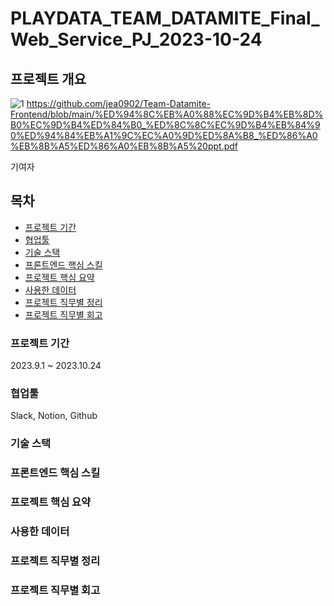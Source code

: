 # PLAYDATA_TEAM_DATAMITE_Final_Web_Service_PJ_2023-10-24

## 프로젝트 개요
![1](https://github.com/jea0902/Team-Datamite-Frontend/assets/62950552/b4f99ad0-3ab2-49f0-84c6-52713c08e5c6)
https://github.com/jea0902/Team-Datamite-Frontend/blob/main/%ED%94%8C%EB%A0%88%EC%9D%B4%EB%8D%B0%EC%9D%B4%ED%84%B0_%ED%8C%8C%EC%9D%B4%EB%84%90%ED%94%84%EB%A1%9C%EC%A0%9D%ED%8A%B8_%ED%86%A0%EB%8B%A5%ED%86%A0%EB%8B%A5%20ppt.pdf


기여자

## 목차
- [프로젝트 기간](#프로젝트-기간)
- [협업툴](#협업툴)
- [기술 스택](#기술-스택)
- [프론트엔드 핵심 스킬](#프론트엔드-핵심-스킬)
- [프로젝트 핵심 요약](#프로젝트-핵심-요약)
- [사용한 데이터](#사용한-데이터)
- [프로젝트 직무별 정리](#프로젝트-직무별-정리)
- [프로젝트 직무별 회고](#프로젝트-직무별-회고)

### 프로젝트 기간
2023.9.1 ~ 2023.10.24

### 협업툴
Slack, Notion, Github

### 기술 스택

### 프론트엔드 핵심 스킬

### 프로젝트 핵심 요약

### 사용한 데이터

### 프로젝트 직무별 정리

### 프로젝트 직무별 회고





